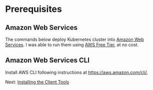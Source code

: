 # Prerequisites

## Amazon Web Services

The commands below deploy Kubernetes cluster into [Amazon Web
Services](https://aws.amazon.com). I was able to run them using [AWS Free
Tier](https://aws.amazon.com/free/), at no cost.

## Amazon Web Services CLI

Install AWS CLI following instructions at https://aws.amazon.com/cli/.

Next: [Installing the Client Tools](docs/02-client-tools.md)
